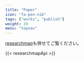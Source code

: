 ```yaml
---
title: "Paper"
icon: "fa-pen-nib"
tags: ["works", "publish"]
weight: 20
menu: "topnav"
---
```


[researchmap](https://researchmap.jp/atsuyaw)も併せてご覧ください。

{{< researchmapApi >}}

